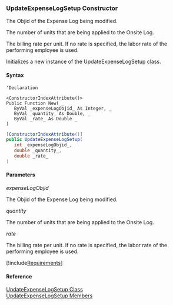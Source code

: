 ﻿### UpdateExpenseLogSetup Constructor

The Objid of the Expense Log being modified.

The number of units that are being applied to the Onsite Log.

The billing rate per unit. If no rate is specified, the labor rate of the performing employee is used.

Initializes a new instance of the UpdateExpenseLogSetup class.

#### Syntax

```vbnet
'Declaration

<ConstructorIndexAttribute()>
Public Function New( _
   ByVal _expenseLogObjid_ As Integer, _
   ByVal _quantity_ As Double, _
   ByVal _rate_ As Double _
)
```

```csharp
[ConstructorIndexAttribute()]
public UpdateExpenseLogSetup( 
   int _expenseLogObjid_,
   double _quantity_,
   double _rate_
)
```

#### Parameters

_expenseLogObjid_

The Objid of the Expense Log being modified.

_quantity_

The number of units that are being applied to the Onsite Log.

_rate_

The billing rate per unit. If no rate is specified, the labor rate of the performing employee is used.

[!include[Requirements](../partials/requirements.md)]

#### Reference

[UpdateExpenseLogSetup Class](FChoice.Toolkits.Clarify~FChoice.Toolkits.Clarify.FieldOps.UpdateExpenseLogSetup.md)  
[UpdateExpenseLogSetup Members](FChoice.Toolkits.Clarify~FChoice.Toolkits.Clarify.FieldOps.UpdateExpenseLogSetup_members.md)